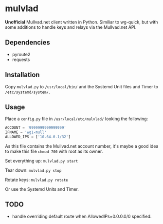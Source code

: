 # mulvlad
**Unofficial** Mullvad.net client written in Python. Similiar to wg-quick, but with some additions to handle keys and relays via the Mullvad.net API.

## Dependencies
* pyroute2
* requests

## Installation
Copy `mulvlad.py` to `/usr/local/bin/` and the Systemd Unit files and Timer to `/etc/systemd/system/`.

## Usage
Place a `config.py` file in `/usr/local/etc/mulvlad/` looking the following:
```python
ACCOUNT = '9999999999999999'
IFNAME = 'wg1-mull'
ALLOWED_IPS = ['10.64.0.1/32']
```
As this file contains the Mullvad.net account number, it's maybe a good idea to make this file `chmod 700` with root as its owner.

Set everything up:
`mulvlad.py start`

Tear down:
`mulvlad.py stop`

Rotate keys:
`mulvlad.py rotate`

Or use the Systemd Units and Timer.

## TODO
* handle overriding default route when AllowedIPs=0.0.0.0/0 specified.
